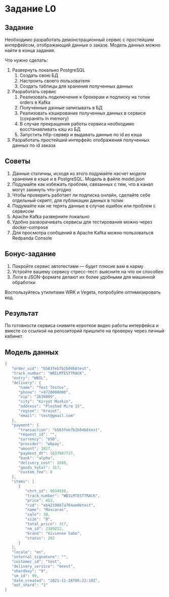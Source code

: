 # Задание L0

## Задание

Необходимо разработать демонстрационный сервис с простейшим интерфейсом, отображающий данные о заказе. Модель данных можно найти в конца задания.

Что нужно сделать:

1. Развернуть локально PostgreSQL
    1. Создать свою БД
    2. Настроить своего пользователя
    3. Создать таблицы для хранения полученных данных
2. Разработать сервис
	1. Реализовать подключение к брокерам и подписку на топик orders в Kafka
	2. Полученные данные записывать в БД
	3. Реализовать кэширование полученных данных в сервисе (сохранять in memory)
	4. В случае прекращения работы сервиса необходимо восстанавливать кэш из БД
	5. Запустить http-сервер и выдавать данные по id из кэша
3. Разработать простейший интерфейс отображения полученных данных по id заказа

## Советы

1. Данные статичны, исходя из этого подумайте насчет модели хранения в кэше и в PostgreSQL. Модель в файле model.json
2. Подумайте как избежать проблем, связанных с тем, что в канал могут закинуть что-угодно
3. Чтобы проверить работает ли подписка онлайн, сделайте себе отдельный скрипт, для публикации данных в топик
4. Подумайте как не терять данные в случае ошибок или проблем с сервисом
5. Apache Kafka разверните локально
6. Удобно разворачивать сервисы для тестирования можно через docker-compose
7. Для просмотра сообщений в Apache Kafka можно пользоваться Redpanda Console

## Бонус-задание

1. Покройте сервис автотестами — будет плюсик вам в карму
2. Устройте вашему сервису стресс-тест: выясните на что он способен
3. Логи в JSON-формате делают их более удобными для машинной обработки 

Воспользуйтесь утилитами WRK и Vegeta, попробуйте оптимизировать код.

## Результат

По готовности сервиса снимите короткое видео работы интерфейса и вместе со ссылкой на репозиторий пришлите на проверку через личный кабинет.

## Модель данных

```go
{
   "order_uid": "b563feb7b2b84b6test",
   "track_number": "WBILMTESTTRACK",
   "entry": "WBIL",
   "delivery": {
      "name": "Test Testov",
      "phone": "+9720000000",
      "zip": "2639809",
      "city": "Kiryat Mozkin",
      "address": "Ploshad Mira 15",
      "region": "Kraiot",
      "email": "test@gmail.com"
   },
   "payment": {
      "transaction": "b563feb7b2b84b6test",
      "request_id": "",
      "currency": "USD",
      "provider": "wbpay",
      "amount": 1817,
      "payment_dt": 1637907727,
      "bank": "alpha",
      "delivery_cost": 1500,
      "goods_total": 317,
      "custom_fee": 0
   },
   "items": [
      {
         "chrt_id": 9934930,
         "track_number": "WBILMTESTTRACK",
         "price": 453,
         "rid": "ab4219087a764ae0btest",
         "name": "Mascaras",
         "sale": 30,
         "size": "0",
         "total_price": 317,
         "nm_id": 2389212,
         "brand": "Vivienne Sabo",
         "status": 202
      }
   ],
   "locale": "en",
   "internal_signature": "",
   "customer_id": "test",
   "delivery_service": "meest",
   "shardkey": "9",
   "sm_id": 99,
   "date_created": "2021-11-26T06:22:19Z",
   "oof_shard": "1"
}
```